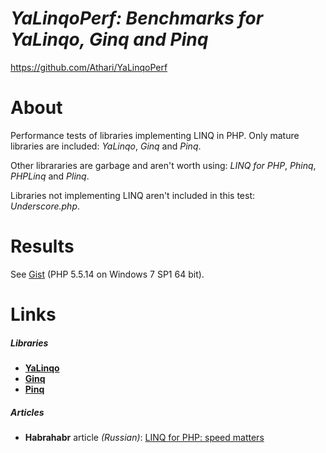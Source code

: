 # *YaLinqoPerf: Benchmarks for YaLinqo, Ginq and Pinq*

https://github.com/Athari/YaLinqoPerf

About
=====

Performance tests of libraries implementing LINQ in PHP. Only mature libraries are included: *YaLinqo*, *Ginq* and *Pinq*.

Other librararies are garbage and aren't worth using: *LINQ for PHP*, *Phinq*, *PHPLinq* and *Plinq*.

Libraries not implementing LINQ aren't included in this test: *Underscore.php*.

Results
=======

See [Gist](https://gist.github.com/Athari/1d001fde76f86f219c23) (PHP 5.5.14 on Windows 7 SP1 64 bit).

Links
=====

##### Libraries

* [**YaLinqo**](https://github.com/Athari/YaLinqo)
* [**Ginq**](https://github.com/akanehara/ginq)
* [**Pinq**](https://github.com/TimeToogo/Pinq)

##### Articles

* **Habrahabr** article *(Russian)*: [LINQ for PHP: speed matters](http://habrahabr.ru/post/259155/)
